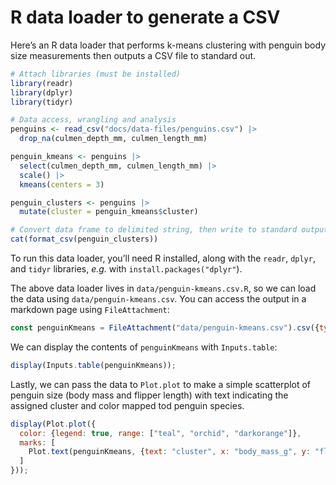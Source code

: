 # R data loader to generate a CSV

Here’s an R data loader that performs k-means clustering with penguin body size measurements then outputs a CSV file to standard out.

```r
# Attach libraries (must be installed)
library(readr)
library(dplyr)
library(tidyr)

# Data access, wrangling and analysis
penguins <- read_csv("docs/data-files/penguins.csv") |>
  drop_na(culmen_depth_mm, culmen_length_mm)

penguin_kmeans <- penguins |>
  select(culmen_depth_mm, culmen_length_mm) |>
  scale() |>
  kmeans(centers = 3)

penguin_clusters <- penguins |>
  mutate(cluster = penguin_kmeans$cluster)

# Convert data frame to delimited string, then write to standard output
cat(format_csv(penguin_clusters))
```

<div class="note">

To run this data loader, you’ll need R installed, along with the `readr`, `dplyr`, and `tidyr` libraries, _e.g._ with `install.packages("dplyr"`).

</div>

The above data loader lives in `data/penguin-kmeans.csv.R`, so we can load the data using `data/penguin-kmeans.csv`. You can access the output in a markdown page using `FileAttachment`:

```js echo
const penguinKmeans = FileAttachment("data/penguin-kmeans.csv").csv({typed: true});
```

We can display the contents of `penguinKmeans` with `Inputs.table`:

```js echo
display(Inputs.table(penguinKmeans));
```

Lastly, we can pass the data to `Plot.plot` to make a simple scatterplot of penguin size (body mass and flipper length) with text indicating the assigned cluster and color mapped tod penguin species.

```js echo
display(Plot.plot({
  color: {legend: true, range: ["teal", "orchid", "darkorange"]},
  marks: [
    Plot.text(penguinKmeans, {text: "cluster", x: "body_mass_g", y: "flipper_length_mm", fill: "species", fontWeight: 600})
  ]
}));
```
